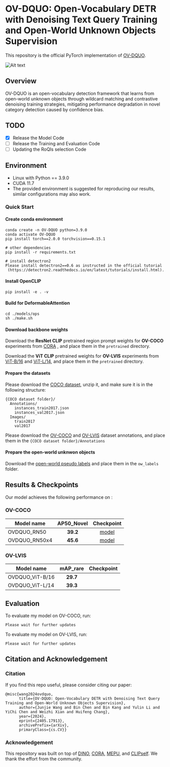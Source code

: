 # OV-DQUO: Open-Vocabulary DETR with Denoising Text Query Training and Open-World Unknown Objects Supervision
This repository is the official PyTorch implementation of [OV-DQUO](https://arxiv.org/abs/2405.17913). 


![Alt text](docs/method.png)
## Overview
OV-DQUO is an open-vocabulary detection framework that learns from open-world unknown objects through wildcard matching and contrastive denoising training strategies, mitigating performance degradation in novel category detection caused by confidence bias.
## TODO
- [x] Release the Model Code
- [ ] Release the Training and Evaluation Code
- [ ] Updating the RoQIs selection Code

## Environment
- Linux with Python == 3.9.0
- CUDA 11.7
- The provided environment is suggested for reproducing our results, similar configurations may also work.

### Quick Start

#### Create conda environment
```
conda create -n OV-DQUO python=3.9.0
conda activate OV-DQUO
pip install torch==2.0.0 torchvision==0.15.1

# other dependencies
pip install -r requirements.txt

# install detectron2
Please install detectron2==0.6 as instructed in the official tutorial
 (https://detectron2.readthedocs.io/en/latest/tutorials/install.html). 
```
#### Install OpenCLIP 
`pip install -e . -v`
#### Build for DeformableAttention 
```
cd ./models/ops
sh ./make.sh
```
#### Download backbone weights
Download the __ResNet CLIP__ pretrained region prompt weights for __OV-COCO__ experiments from [CORA](https://drive.google.com/drive/folders/17mi8O1YW6dl8TRkwectHRoC8xbK5sLMw) , and place them in the `pretrained` directory. 

Download the __ViT CLIP__ pretrained weights for __OV-LVIS__ experiments from [ViT-B/16](https://drive.google.com/file/d/1-yfrMVaS4aN5uZSYCTalhJ_Pq3j_2aT4/view) and [ViT-L/14](https://drive.google.com/file/d/1_bQMw-R0tBgvFWAAJFi7RbAHN4-OYIz0/view), and place them in the `pretrained` directory.
#### Prepare the datasets
Please download the [COCO dataset](https://cocodataset.org/#download), unzip it, and make sure it is in the following structure:
```
{COCO dataset folder}/
  Annotations/
    instances_train2017.json
    instances_val2017.json
  Images/
    train2017
    val2017
```
Please download the [OV-COCO](https://drive.google.com/drive/folders/1Jgkpoz_ILJRI4xRJydi7dQfFjwtAFbef?usp=sharing) and [OV-LVIS](https://drive.google.com/drive/folders/1ID3TqDzDMm8VBaY-pPS4WRjoio-rePpO?usp=sharing) dataset annotations, and place them in the `{COCO dataset folder}/Annotations`
#### Prepare the open-world unknwon objects
<!-- Please download the [open-world pseudo labels](https://drive.google.com/drive/folders/1j-i6BkbsHvD_pNXVZRQ6fmAYOWnF4Ao4?usp=sharing), and place them in the `ow_labels` directory.  -->
Download the [open-world pseudo labels](https://drive.google.com/drive/folders/1j-i6BkbsHvD_pNXVZRQ6fmAYOWnF4Ao4?usp=sharing) and place them in the `ow_labels` folder.
## Results & Checkpoints  
Our model achieves the following performance on :
### OV-COCO

| Model name    | __AP50_Novel__  |  Checkpoint |
| ------------  | :------------:  | :------------: |
| OVDQUO_RN50   | __39.2__ | [model](https://drive.google.com/file/d/1scwpSUYzFH-AtzskFSCcOSpM_6dcD3MY/view?usp=sharing)             |
| OVDQUO_RN50x4 | __45.6__ |  [model](https://drive.google.com/file/d/1O7Gu1hWFewo7FD260rHNnUygw7nYAcLF/view?usp=sharing) |

### OV-LVIS
| Model name    | mAP_rare     | Checkpoint |
| ------------  | :------------: | ------------ |
| OVDQUO_ViT-B/16 | __29.7__ |   |              |
| OVDQUO_ViT-L/14 | __39.3__ |   |              |
## Evaluation

To evaluate my model on OV-COCO, run:

```eval
Please wait for further updates
```
To evaluate my model on OV-LVIS, run:

```eval
Please wait for further updates
```
## Citation and Acknowledgement

### Citation

If you find this repo useful, please consider citing our paper:
```
@misc{wang2024ovdquo,
      title={OV-DQUO: Open-Vocabulary DETR with Denoising Text Query Training and Open-World Unknown Objects Supervision}, 
      author={Junjie Wang and Bin Chen and Bin Kang and Yulin Li and YiChi Chen and Weizhi Xian and Huifeng Chang},
      year={2024},
      eprint={2405.17913},
      archivePrefix={arXiv},
      primaryClass={cs.CV}}
```
### Acknowledgement

This repository was built on top of [DINO](https://github.com/IDEA-Research/DINO), [CORA](https://github.com/tgxs002/CORA/tree/master), [MEPU](https://github.com/frh23333/mepu-owod), and [CLIPself](https://github.com/wusize/CLIPSelf/). We thank the effort from the community.